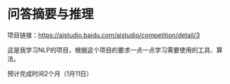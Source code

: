# 问答摘要与推理

项目链接：<https://aistudio.baidu.com/aistudio/competition/detail/3>

这是我学习NLP的项目，根据这个项目的要求一点一点学习需要使用的工具、算法。

预计完成时间2个月（1月11日）